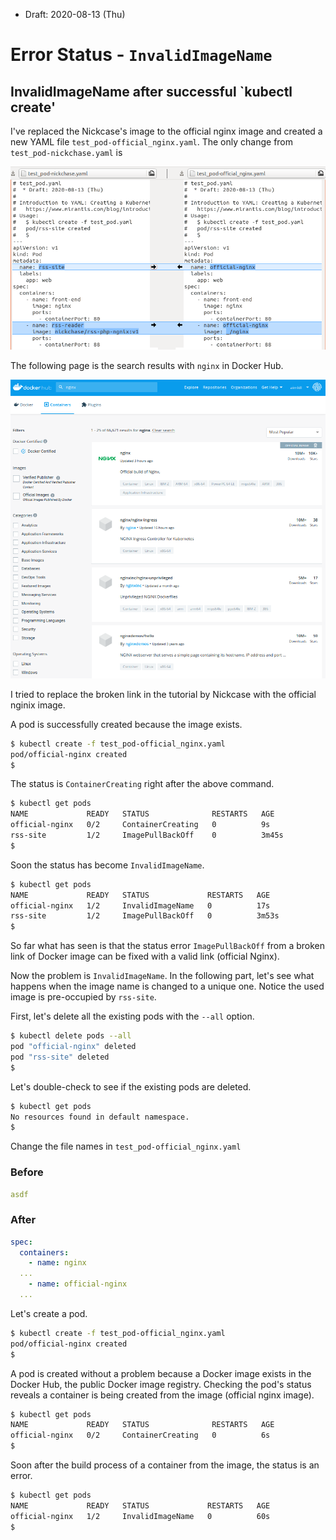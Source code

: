 * Draft: 2020-08-13 (Thu)

# Error Status - `InvalidImageName`

## InvalidImageName after successful `kubectl create'

 I've replaced the Nickcase's image to the official nginx image and created a new YAML file `test_pod-official_nginx.yaml`. The only change from `test_pod-nickchase.yaml` is 

<img src="images/meld-comparing_two_yaml_files.png">



The following page is the search results with `nginx` in Docker Hub.

<img src="images/dockerhub-search_results_with_ngnix.png">

I tried to replace the broken link in the tutorial by Nickcase with the official nginix image.

A pod is successfully created because the image exists.

```bash
$ kubectl create -f test_pod-official_nginx.yaml 
pod/official-nginx created
$
```

The status is `ContainerCreating` right after the above command.

```bash
$ kubectl get pods
NAME             READY   STATUS              RESTARTS   AGE
official-nginx   0/2     ContainerCreating   0          9s
rss-site         1/2     ImagePullBackOff    0          3m45s
$
```

Soon the status has become `InvalidImageName`. 

```bash
$ kubectl get pods
NAME             READY   STATUS             RESTARTS   AGE
official-nginx   1/2     InvalidImageName   0          17s
rss-site         1/2     ImagePullBackOff   0          3m53s
$
```

So far what has seen is that the status error `ImagePullBackOff` from a broken link of Docker image can be fixed with a valid link (official Nginx).

Now the problem is `InvalidImageName`. In the following part, let's see what happens when the image name is changed to a unique one. Notice the used image is pre-occupied by `rss-site`.

First, let's delete all the existing pods with the `--all` option.

```bash
$ kubectl delete pods --all
pod "official-nginx" deleted
pod "rss-site" deleted
$
```

Let's double-check to see if the existing pods are deleted.

```bash
$ kubectl get pods
No resources found in default namespace.
$
```

Change the file names in `test_pod-official_nginx.yaml`

### Before

```yaml
asdf
```

### After

```yaml
spec:
  containers:
    - name: nginx
  ...
    - name: official-nginx
  ...
```



Let's create a pod.

```bash
$ kubectl create -f test_pod-official_nginx.yaml 
pod/official-nginx created
$
```

A pod is created without a problem because a Docker image exists in the Docker Hub, the public Docker image registry. Checking the pod's status reveals a container is being created from the image (official nginx image).

```bash
$ kubectl get pods
NAME             READY   STATUS              RESTARTS   AGE
official-nginx   0/2     ContainerCreating   0          6s
$
```

Soon after the build process of a container from the image, the status is an error.

```bash
$ kubectl get pods
NAME             READY   STATUS             RESTARTS   AGE
official-nginx   1/2     InvalidImageName   0          60s
$
```

